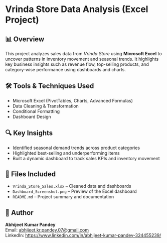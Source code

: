 # Vrinda Store Data Analysis (Excel Project)

## 📊 Overview
This project analyzes sales data from *Vrinda Store* using **Microsoft Excel** to uncover patterns in inventory movement and seasonal trends. It highlights key business insights such as revenue flow, top-selling products, and category-wise performance using dashboards and charts.

## 🛠 Tools & Techniques Used
- Microsoft Excel (PivotTables, Charts, Advanced Formulas)
- Data Cleaning & Transformation
- Conditional Formatting
- Dashboard Design

## 🔍 Key Insights
- Identified seasonal demand trends across product categories
- Highlighted best-selling and underperforming items
- Built a dynamic dashboard to track sales KPIs and inventory movement

## 📁 Files Included
- `Vrinda_Store_Sales.xlsx` – Cleaned data and dashboards
- `Dashboard_Screenshot.png` – Preview of the Excel dashboard 
- `README.md` – Project summary and documentation

## 📌 Author
**Abhijeet Kumar Pandey**  
Email: abhijeet.kr.pandey.07@gmail.com  
LinkedIn: https://www.linkedin.com/in/abhijeet-kumar-pandey-324455239/

